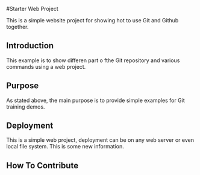 #Starter Web Project

This is a simple website project for showing hot to use Git and Github together.

## Introduction

This example is to show differen part o fthe Git repository and various commands using a web project.

## Purpose

As stated above, the main purpose is to provide simple examples for Git training demos.

## Deployment

This is a simple web project, deployment can be on any web server or even local file system. This is some new information.


## How To Contribute